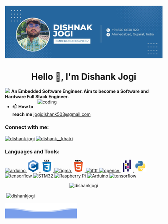 ![logo](https://github.com/DishankJogi/DishankJogi/blob/main/Dishank%20Jogi.jpg)
<h1 align="center">Hello 👋, I'm Dishank Jogi</h1>

<img src="https://media.giphy.com/media/WUlplcMpOCEmTGBtBW/giphy.gif" width="48"> **An Embedded Software Engineer. 
Aim to become a Software and Hardware Full Stack Engineer.**
<img align="right" alt="coding" width= "400" src= "https://media.tenor.com/NOYF3f82b_gAAAAC/programmer.gif">

- 📫 **How to reach me** jogidishank503@gmail.com

<h3 align="left">Connect with me:</h3>
<p align="left">

<a href="https://linkedin.com/in/dishank jogi" target="blank"><img align="center" src="https://raw.githubusercontent.com/rahuldkjain/github-profile-readme-generator/master/src/images/icons/Social/linked-in-alt.svg" alt="dishank jogi" height="30" width="40" /></a>
<a href="https://instagram.com/dishank__khatri" target="blank"><img align="center" src="https://raw.githubusercontent.com/rahuldkjain/github-profile-readme-generator/master/src/images/icons/Social/instagram.svg" alt="dishank__khatri" height="30" width="40" /></a>
</p>

<h3 align="left">Languages and Tools:</h3>
<p align="left"> <a href="https://www.arduino.cc/" target="_blank" rel="noreferrer"> <img src="https://cdn.worldvectorlogo.com/logos/arduino-1.svg" alt="arduino" width="40" height="40"/> </a> <a href="https://www.cprogramming.com/" target="_blank" rel="noreferrer"> <img src="https://raw.githubusercontent.com/devicons/devicon/master/icons/c/c-original.svg" alt="c" width="40" height="40"/> </a> <a href="https://www.w3schools.com/css/" target="_blank" rel="noreferrer"> <img src="https://raw.githubusercontent.com/devicons/devicon/master/icons/css3/css3-original-wordmark.svg" alt="css3" width="40" height="40"/> </a> <a href="https://www.figma.com/" target="_blank" rel="noreferrer"> <img src="https://www.vectorlogo.zone/logos/figma/figma-icon.svg" alt="figma" width="40" height="40"/> </a> <a href="https://www.w3.org/html/" target="_blank" rel="noreferrer"> <img src="https://raw.githubusercontent.com/devicons/devicon/master/icons/html5/html5-original-wordmark.svg" alt="html5" width="40" height="40"/> </a> <a href="https://ifttt.com/" target="_blank" rel="noreferrer"> <img src="https://www.vectorlogo.zone/logos/ifttt/ifttt-ar21.svg" alt="ifttt" width="40" height="40"/> </a> <a href="https://opencv.org/" target="_blank" rel="noreferrer"> <img src="https://www.vectorlogo.zone/logos/opencv/opencv-icon.svg" alt="opencv" width="40" height="40"/> </a> <a href="https://pandas.pydata.org/" target="_blank" rel="noreferrer"> <img src="https://raw.githubusercontent.com/devicons/devicon/2ae2a900d2f041da66e950e4d48052658d850630/icons/pandas/pandas-original.svg" alt="pandas" width="40" height="40"/> </a> <a href="https://www.python.org" target="_blank" rel="noreferrer"> <img src="https://raw.githubusercontent.com/devicons/devicon/master/icons/python/python-original.svg" alt="python" width="40" height="40"/> </a> <a href="https://www.tensorflow.org" target="_blank" rel="noreferrer"> <img src="https://www.vectorlogo.zone/logos/tensorflow/tensorflow-icon.svg" alt="tensorflow" width="40" height="40"/>  <img src="https://img.shields.io/badge/-STMicroelectronics-444444?style=flat-square&logo=STMicroelectronics&logoColor=03234B" alt="STM32" width="100" height="40"/> <img src="https://img.shields.io/badge/-Raspberry%20Pi-444444?style=flat-square&logo=Raspberry-Pi&logoColor=C51A4A" alt="Raspberry Pi" width="100" height="40"/> <img src="https://img.shields.io/badge/-Arduino-444444?style=flat-square&logo=Arduino" alt="Arduino" width="100" height="40"/> <img src="https://www.nxp.com/resources/images/nxp-logo.svg" alt="tensorflow" width="80" height="40"/>

</a> </p>




<p align="center">
  <img src="https://github-readme-stats.vercel.app/api/top-langs?username=dishankjogi&show_icons=true&locale=en&layout=compact" alt="dishankjogi" /></p>






<p>&nbsp;<img align="center" src="https://github-readme-stats.vercel.app/api?username=dishankjogi&show_icons=true&locale=en" alt="dishankjogi" /></p>















![Dishank Jogi](./bottom_header.svg)

